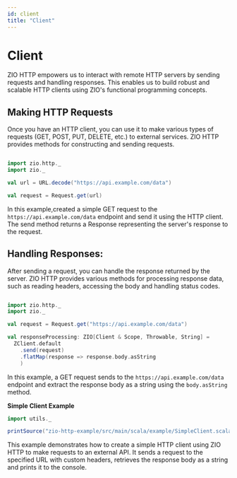 ```yaml
---
id: client
title: "Client"
---
```


# Client

ZIO HTTP empowers us to interact with remote HTTP servers by sending requests and handling responses. This enables us to build robust and scalable HTTP clients using ZIO's functional programming concepts.

## Making HTTP Requests

Once you have an HTTP client, you can use it to make various types of requests (GET, POST, PUT, DELETE, etc.) to external services. ZIO HTTP provides methods for constructing and sending requests.

```scala mdoc:silent 

import zio.http._
import zio._

val url = URL.decode("https://api.example.com/data")

val request = Request.get(url) 
```
In this example,created a simple GET request to the `https://api.example.com/data` endpoint and send it using the HTTP client. The send method returns a Response representing the server's response to the request.

## Handling Responses:

After sending a request, you can handle the response returned by the server. ZIO HTTP provides various methods for processing response data, such as reading headers, accessing the body and handling status codes.

```scala mdoc:silent 

import zio.http._
import zio._

val request = Request.get("https://api.example.com/data")

val responseProcessing: ZIO[Client & Scope, Throwable, String] =
  ZClient.default 
    .send(request) 
    .flatMap(response => response.body.asString 
    )
```

In this example, a GET request sends to the `https://api.example.com/data `endpoint and extract the response body as a string using the `body.asString` method.

**Simple Client Example**

```scala mdoc:passthrough
import utils._

printSource("zio-http-example/src/main/scala/example/SimpleClient.scala")
```

This example demonstrates how to create a simple HTTP client using ZIO HTTP to make requests to an external API. It sends a request to the specified URL with custom headers, retrieves the response body as a string and prints it to the console.









